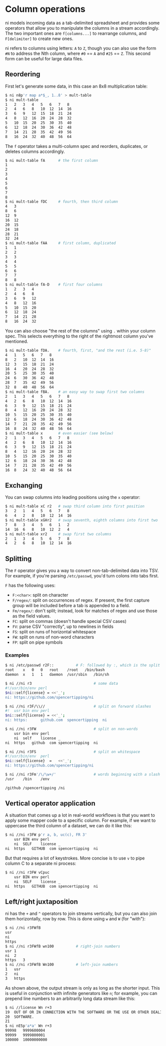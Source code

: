 # Column operations
ni models incoming data as a tab-delimited spreadsheet and provides some
operators that allow you to manipulate the columns in a stream accordingly. The
two important ones are `f[columns...]` to rearrange columns, and `F[delimiter]`
to create new ones.

ni refers to columns using letters: `A` to `Z`, though you can also use the
form `#N` to address the Nth column, where `#0` == `A` and `#25` == `Z`. This
second form can be useful for large data files.

## Reordering
First let's generate some data, in this case an 8x8 multiplication table:

```bash
$ ni n8p'r map a*$_, 1..8' > mult-table
$ ni mult-table
1	2	3	4	5	6	7	8
2	4	6	8	10	12	14	16
3	6	9	12	15	18	21	24
4	8	12	16	20	24	28	32
5	10	15	20	25	30	35	40
6	12	18	24	30	36	42	48
7	14	21	28	35	42	49	56
8	16	24	32	40	48	56	64
```

The `f` operator takes a multi-column spec and reorders, duplicates, or deletes
columns accordingly.

```bash
$ ni mult-table fA      # the first column
1
2
3
4
5
6
7
8
$ ni mult-table fDC     # fourth, then third column
4	3
8	6
12	9
16	12
20	15
24	18
28	21
32	24
$ ni mult-table fAA     # first column, duplicated
1	1
2	2
3	3
4	4
5	5
6	6
7	7
8	8
$ ni mult-table fA-D    # first four columns
1	2	3	4
2	4	6	8
3	6	9	12
4	8	12	16
5	10	15	20
6	12	18	24
7	14	21	28
8	16	24	32
```

You can also choose "the rest of the columns" using `.` within your column
spec. This selects everything to the right of the rightmost column you've
mentioned.

```bash
$ ni mult-table fDA.    # fourth, first, "and the rest (i.e. 5-8)"
4	1	5	6	7	8
8	2	10	12	14	16
12	3	15	18	21	24
16	4	20	24	28	32
20	5	25	30	35	40
24	6	30	36	42	48
28	7	35	42	49	56
32	8	40	48	56	64
$ ni mult-table fBA.    # an easy way to swap first two columns
2	1	3	4	5	6	7	8
4	2	6	8	10	12	14	16
6	3	9	12	15	18	21	24
8	4	12	16	20	24	28	32
10	5	15	20	25	30	35	40
12	6	18	24	30	36	42	48
14	7	21	28	35	42	49	56
16	8	24	32	40	48	56	64
$ ni mult-table x       # even easier (see below)
2	1	3	4	5	6	7	8
4	2	6	8	10	12	14	16
6	3	9	12	15	18	21	24
8	4	12	16	20	24	28	32
10	5	15	20	25	30	35	40
12	6	18	24	30	36	42	48
14	7	21	28	35	42	49	56
16	8	24	32	40	48	56	64
```

## Exchanging
You can swap columns into leading positions using the `x` operator:

```bash
$ ni mult-table xC r2   # swap third column into first position
3	2	1	4	5	6	7	8
6	4	2	8	10	12	14	16
$ ni mult-table xGHr2   # swap seventh, eighth columns into first two
7	8	3	4	5	6	1	2
14	16	6	8	10	12	2	4
$ ni mult-table xr2     # swap first two columns
2	1	3	4	5	6	7	8
4	2	6	8	10	12	14	16
```

## Splitting
The `F` operator gives you a way to convert non-tab-delimited data into TSV.
For example, if you're parsing `/etc/passwd`, you'd turn colons into tabs
first.

`F` has the following uses:

- `F:<char>`: split on character
- `F/regex/`: split on occurrences of regex. If present, the first capture
  group will be included before a tab is appended to a field.
- `Fm/regex/`: don't split; instead, look for matches of regex and use those as
  the field values.
- `FC`: split on commas (doesn't handle special CSV cases)
- `FV`: parse CSV "correctly", up to newlines in fields
- `FS`: split on runs of horizontal whitespace
- `FW`: split on runs of non-word characters
- `FP`: split on pipe symbols

### Examples
```bash
$ ni /etc/passwd r2F::          # F: followed by :, which is the split char
root	x	0	0	root	/root	/bin/bash
daemon	x	1	1	daemon	/usr/sbin	/bin/sh
```

```bash
$ ni //ni r3                            # some data
#!/usr/bin/env perl
$ni::self{license} = <<'_';
ni: https://github.com/spencertipping/ni
```

```bash
$ ni //ni r3F/\\//                      # split on forward slashes
#!	usr	bin	env perl
$ni::self{license} = <<'_';
ni: https:		github.com	spencertipping	ni
```

```bash
$ ni //ni r3FW                          # split on non-words
	usr	bin	env	perl
	ni	self	license	_	
ni	https	github	com	spencertipping	ni
```

```bash
$ ni //ni r3FS                          # split on whitespace
#!/usr/bin/env	perl
$ni::self{license}	=	<<'_';
ni:	https://github.com/spencertipping/ni
```

```bash
$ ni //ni r3Fm'/\/\w+/'                 # words beginning with a slash
/usr	/bin	/env

/github	/spencertipping	/ni
```

## Vertical operator application
A situation that comes up a lot in real-world workflows is that you want to
apply some mapper code to a specific column. For example, if we want to
uppercase the third column of a dataset, we can do it like this:

```bash
$ ni //ni r3FW p'r a, b, uc(c), FR 3'
	usr	BIN	env	perl
	ni	SELF	license	_
ni	https	GITHUB	com	spencertipping	ni
```

But that requires a lot of keystrokes. More concise is to use `v` to pipe
column C to a separate ni process:

```bash
$ ni //ni r3FW vCpuc
	usr	BIN	env	perl
	ni	SELF	license	_
ni	https	GITHUB	com	spencertipping	ni
```

## Left/right juxtaposition
ni has the `+` and `^` operators to join streams vertically, but you can also
join them horizontally, row by row. This is done using `w` and `W` (for
"with"):

```bash
$ ni //ni r3FWfB
usr
ni
https
$ ni //ni r3FWfB wn100          # right-join numbers
usr	1
ni	2
https	3
$ ni //ni r3FWfB Wn100          # left-join numbers
1	usr
2	ni
3	https
```

As shown above, the output stream is only as long as the shorter input. This is
useful in conjunction with infinite generators like `n`; for example, you can
prepend line numbers to an arbitrarily long data stream like this:

```bash
$ ni //license Wn r+3
19	OUT OF OR IN CONNECTION WITH THE SOFTWARE OR THE USE OR OTHER DEALINGS IN THE
20	SOFTWARE.
21	
$ ni nE5p'a*a' Wn r+3
99998	9999600004
99999	9999800001
100000	10000000000
```

